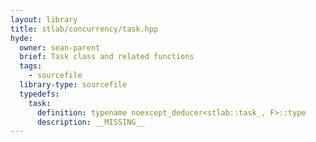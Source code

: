 ```yaml
---
layout: library
title: stlab/concurrency/task.hpp
hyde:
  owner: sean-parent
  brief: Task class and related functions
  tags:
    - sourcefile
  library-type: sourcefile
  typedefs:
    task:
      definition: typename noexcept_deducer<stlab::task_, F>::type
      description: __MISSING__
---
```

